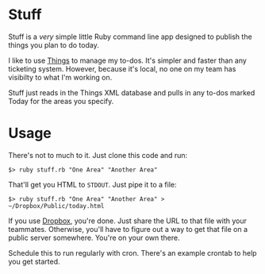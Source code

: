 # Stuff

Stuff is a *very* simple little Ruby command line app designed to publish the things you plan to do today.

I like to use [Things](http://culturedcode.com/things/) to manage my to-dos. It's simpler and faster than any ticketing system. However, because it's local, no one on my team has visibilty to what I'm working on.

Stuff just reads in the Things XML database and pulls in any to-dos marked Today for the areas you specify.

# Usage

There's not to much to it. Just clone this code and run:

    $> ruby stuff.rb "One Area" "Another Area"

That'll get you HTML to `STDOUT`. Just pipe it to a file:

    $> ruby stuff.rb "One Area" "Another Area" > ~/Dropbox/Public/today.html

If you use [Dropbox](http://dropbox.com), you're done. Just share the URL to that file with your teammates. Otherwise, you'll have to figure out a way to get that file on a public server somewhere. You're on your own there.

Schedule this to run regularly with cron. There's an example crontab to help you get started.
